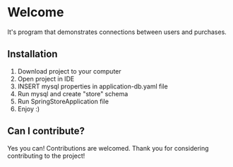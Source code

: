 # Welcome
It's program that demonstrates connections between users and purchases.
## Installation
1. Download project to your computer
2. Open project in IDE
3. INSERT mysql properties in application-db.yaml file
4. Run mysql and create "store" schema
5. Run SpringStoreApplication file
6. Enjoy :) 

## Can I contribute?

Yes you can!  Contributions are welcomed. Thank you for considering contributing to the project!
